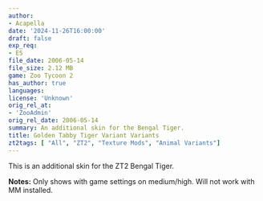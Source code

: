 ```yaml
---
author:
- Acapella
date: '2024-11-26T16:00:00'
draft: false
exp_req:
- ES
file_date: 2006-05-14
file_size: 2.12 MB
game: Zoo Tycoon 2
has_author: true
languages:
license: 'Unknown'
orig_rel_at:
- 'ZooAdmin'
orig_rel_date: 2006-05-14
summary: An additional skin for the Bengal Tiger.
title: Golden Tabby Tiger Variant Variants
zt2tags: [ "All", "ZT2", "Texture Mods", "Animal Variants"]
---
```

This is an additional skin for the ZT2 Bengal Tiger.  

**Notes:** Only shows with game settings on medium/high. Will not work with MM installed.
